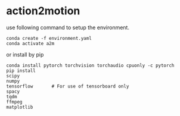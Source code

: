 # action2motion
use following command to setup the environment.
```
conda create -f environment.yaml
conda activate a2m
```
or install by pip
```
conda install pytorch torchvision torchaudio cpuonly -c pytorch
pip install 
scipy
numpy
tensorflow       # For use of tensorboard only
spacy
tqdm
ffmpeg
matplotlib
```

